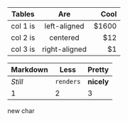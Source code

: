 | Tables   |      Are      |  Cool |
|----------|:-------------:|------:|
| col 1 is |  left-aligned | $1600 |
| col 2 is |    centered   |   $12 |
| col 3 is | right-aligned |    $1 |


Markdown | Less | Pretty
--- | --- | ---
*Still* | `renders` | **nicely**
1 | 2 | 3



new char
